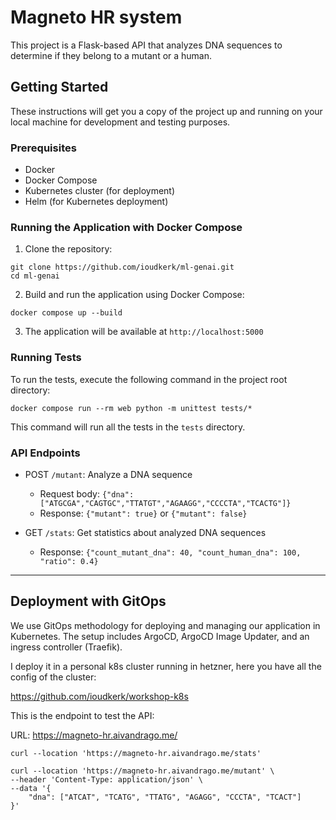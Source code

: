 # Magneto HR system

This project is a Flask-based API that analyzes DNA sequences to determine if they belong to a mutant or a human.

## Getting Started

These instructions will get you a copy of the project up and running on your local machine for development and testing purposes.

### Prerequisites

- Docker
- Docker Compose
- Kubernetes cluster (for deployment)
- Helm (for Kubernetes deployment)

### Running the Application with Docker Compose

1. Clone the repository:
```
git clone https://github.com/ioudkerk/ml-genai.git
cd ml-genai
```

2. Build and run the application using Docker Compose:
```
docker compose up --build
```

3. The application will be available at `http://localhost:5000`

### Running Tests

To run the tests, execute the following command in the project root directory:

```
docker compose run --rm web python -m unittest tests/*
```

This command will run all the tests in the `tests` directory.

### API Endpoints

- POST `/mutant`: Analyze a DNA sequence
  - Request body: `{"dna": ["ATGCGA","CAGTGC","TTATGT","AGAAGG","CCCCTA","TCACTG"]}`
  - Response: `{"mutant": true}` or `{"mutant": false}`

- GET `/stats`: Get statistics about analyzed DNA sequences
  - Response: `{"count_mutant_dna": 40, "count_human_dna": 100, "ratio": 0.4}`


---
## Deployment with GitOps

We use GitOps methodology for deploying and managing our application in Kubernetes. The setup includes ArgoCD, ArgoCD Image Updater, and an ingress controller (Traefik).

I deploy it in a personal k8s cluster running in hetzner, here you have all the config of the cluster:

https://github.com/ioudkerk/workshop-k8s

This is the endpoint to test the API:

URL: https://magneto-hr.aivandrago.me/

```
curl --location 'https://magneto-hr.aivandrago.me/stats'
```

```
curl --location 'https://magneto-hr.aivandrago.me/mutant' \
--header 'Content-Type: application/json' \
--data '{
    "dna": ["ATCAT", "TCATG", "TTATG", "AGAGG", "CCCTA", "TCACT"]
}'
```